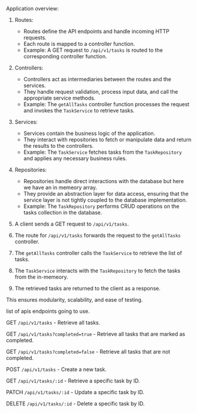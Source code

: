 
Application overview:

1. Routes:
    - Routes define the API endpoints and handle incoming HTTP requests.
    - Each route is mapped to a controller function.
    - Example: A GET request to `/api/v1/tasks` is routed to the corresponding controller function.

2. Controllers:
    - Controllers act as intermediaries between the routes and the services.
    - They handle request validation, process input data, and call the appropriate service methods.
    - Example: The `getAllTasks` controller function processes the request and invokes the `TaskService` to retrieve tasks.

3. Services:
    - Services contain the business logic of the application.
    - They interact with repositories to fetch or manipulate data and return the results to the controllers.
    - Example: The `TaskService` fetches tasks from the `TaskRepository` and applies any necessary business rules.

4. Repositories:
    - Repositories handle direct interactions with the database but here we have an in memeory array.
    - They provide an abstraction layer for data access, ensuring that the service layer is not tightly coupled to the database implementation.
    - Example: The `TaskRepository` performs CRUD operations on the tasks collection in the database.


1. A client sends a GET request to `/api/v1/tasks`.
2. The route for `/api/v1/tasks` forwards the request to the `getAllTasks` controller.
3. The `getAllTasks` controller calls the `TaskService` to retrieve the list of tasks.
4. The `TaskService` interacts with the `TaskRepository` to fetch the tasks from the in-memeory.
5. The retrieved tasks are returned to the client as a response.

This ensures modularity, scalability, and ease of testing.

list of apis endpoints going to use.

GET `/api/v1/tasks` - Retrieve all tasks.

GET `/api/v1/tasks?completed=true` - Retrieve all tasks that are marked as completed.

GET `/api/v1/tasks?completed=false` - Retrieve all tasks that are not completed.

POST `/api/v1/tasks` - Create a new task.

GET `/api/v1/tasks/:id` - Retrieve a specific task by ID.

PATCH `/api/v1/tasks/:id` - Update a specific task by ID.

DELETE `/api/v1/tasks/:id` - Delete a specific task by ID.

